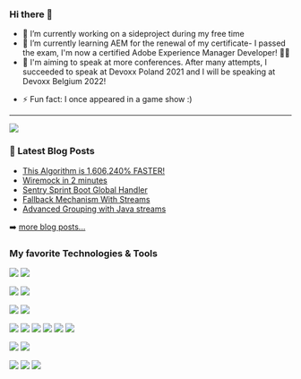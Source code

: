 ### Hi there 👋

<!--
**pieterjd/pieterjd** is a ✨ _special_ ✨ repository because its `README.md` (this file) appears on your GitHub profile.
-->

- 🔭 I’m currently working on a sideproject during my free time
- 🌱 I’m currently learning AEM for the renewal of my certificate- I passed the exam, I'm now a certified Adobe Experience Manager Developer! 🥇🕺
- 💬 I'm aiming to speak at more conferences. After many attempts, I succeeded to speak at Devoxx Poland 2021 and I will be speaking at Devoxx Belgium 2022!
<!--
- 👯 I’m looking to collaborate on ...
- 🤔 I’m looking for help with ...
- 💬 Ask me about ...
- 📫 How to reach me: ...
- 😄 Pronouns: ...
-->
- ⚡ Fun fact: I once appeared in a game show :)

---
<img src="https://github-readme-stats.vercel.app/api?username=pieterjd&show_icons=true&hide_border=true" />

### 📕 Latest Blog Posts

<!-- BLOG-POST-LIST:START -->
- [This Algorithm is 1,606,240% FASTER!](https://www.pieterjd.be/posts/this-algorithm-is-1606240-percent-faster/)
- [Wiremock in 2 minutes](https://www.pieterjd.be/posts/wiremock-in-2-minutes/)
- [Sentry Sprint Boot Global Handler](https://www.pieterjd.be/posts/sentry-sprint-boot-global-handler/)
- [Fallback Mechanism With Streams](https://www.pieterjd.be/posts/fallback-mechanism-with-streams/)
- [Advanced Grouping with Java streams](https://www.pieterjd.be/posts/java-stream-advanced-grouping/)
<!-- BLOG-POST-LIST:END -->

➡️ [more blog posts...](http://www.pieterjd.be)

### My favorite Technologies & Tools
<!--- the name of the logo can be found on https://simpleicons.org/ -->

<!-- OS -->
![](https://img.shields.io/badge/OS-MacOS-informational?style=flat&logo=apple&logoColor=white&color=2bbc8a)
![](https://img.shields.io/badge/OS-Windows-informational?style=flat&logo=windows&logoColor=white&color=2bbc8a)

<!-- editor -->
![](https://img.shields.io/badge/Editor-IntelliJ_IDEA-informational?style=flat&logo=intellij-idea&logoColor=white&color=2bbc8a)
![](https://img.shields.io/badge/Editor-Atom-informational?style=flat&logo=atom&logoColor=white&color=2bbc8a)

<!-- Language -->
![](https://img.shields.io/badge/Language-Java-informational?style=flat&logo=java&logoColor=white&color=2bbc8a)
![](https://img.shields.io/badge/Language-Python-informational?style=flat&logo=python&logoColor=white&color=2bbc8a)

<!-- Tools -->
![](https://img.shields.io/badge/Tool-Maven-informational?style=flat&logo=maven&logoColor=white&color=2bbc8a)
![](https://img.shields.io/badge/Tool-Git-informational?style=flat&logo=git&logoColor=white&color=2bbc8a)
![](https://img.shields.io/badge/Tool-Heroku-informational?style=flat&logo=heroku&logoColor=white&color=2bbc8a)
![](https://img.shields.io/badge/Tool-spring-informational?style=flat&logo=spring&logoColor=white&color=2bbc8a)
![](https://img.shields.io/badge/Tool-Jenkins-informational?style=flat&logoColor=white&color=2bbc8a)
![](https://img.shields.io/badge/Tool-Gitlab-informational?style=flat&logoColor=white&color=2bbc8a)

<!-- Frontend -->
![](https://img.shields.io/badge/Frontend-Angular-informational?style=flat&logo=angular&logoColor=white&color=2bbc8a)
![](https://img.shields.io/badge/Frontend-Vue.js-informational?style=flat&logo=vue.js&logoColor=white&color=2bbc8a)

<!-- CMS -->
![](https://img.shields.io/badge/CMS-AEM-informational?style=flat&logo=adobe&logoColor=white&color=2bbc8a)
![](https://img.shields.io/badge/CMS-Hugo-informational?style=flat&logo=hugo&logoColor=white&color=2bbc8a)
![](https://img.shields.io/badge/CMS-Jekyll-informational?style=flat&logo=jekyll&logoColor=white&color=2bbc8a)
